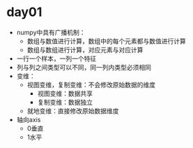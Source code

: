 # day01

* numpy中具有广播机制：	
  * 数组与数值进行计算，数组中的每个元素都与数值进行计算
  * 数组与数组进行计算，对应元素与对应计算
* 一行一个样本，一列一个特征
* 列与列之间类型可以不同，同一列内类型必须相同
* 变维：
  * 视图变维，复制变维：不会修改原始数据的维度
    * 视图变维：数据共享
    * 复制变维：数据独立
  * 就地变维：直接修改原始数据维度
* 轴向axis
  * 0垂直
  * 1水平